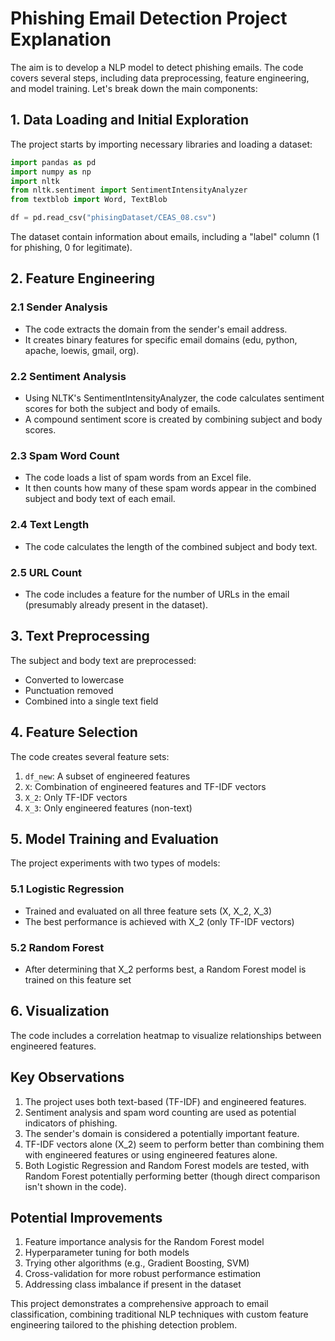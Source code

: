 # Phishing Email Detection Project Explanation

The aim is to develop a NLP model to detect phishing emails. The code covers several steps, including data preprocessing, feature engineering, and model training. Let's break down the main components:

## 1. Data Loading and Initial Exploration

The project starts by importing necessary libraries and loading a dataset:

```python
import pandas as pd
import numpy as np
import nltk
from nltk.sentiment import SentimentIntensityAnalyzer
from textblob import Word, TextBlob

df = pd.read_csv("phisingDataset/CEAS_08.csv")
```

The dataset contain information about emails, including a "label" column (1 for phishing, 0 for legitimate).

## 2. Feature Engineering

### 2.1 Sender Analysis
- The code extracts the domain from the sender's email address.
- It creates binary features for specific email domains (edu, python, apache, loewis, gmail, org).

### 2.2 Sentiment Analysis
- Using NLTK's SentimentIntensityAnalyzer, the code calculates sentiment scores for both the subject and body of emails.
- A compound sentiment score is created by combining subject and body scores.

### 2.3 Spam Word Count
- The code loads a list of spam words from an Excel file.
- It then counts how many of these spam words appear in the combined subject and body text of each email.

### 2.4 Text Length
- The code calculates the length of the combined subject and body text.

### 2.5 URL Count
- The code includes a feature for the number of URLs in the email (presumably already present in the dataset).

## 3. Text Preprocessing

The subject and body text are preprocessed:
- Converted to lowercase
- Punctuation removed
- Combined into a single text field

## 4. Feature Selection

The code creates several feature sets:
1. `df_new`: A subset of engineered features
2. `X`: Combination of engineered features and TF-IDF vectors
3. `X_2`: Only TF-IDF vectors
4. `X_3`: Only engineered features (non-text)

## 5. Model Training and Evaluation

The project experiments with two types of models:

### 5.1 Logistic Regression
- Trained and evaluated on all three feature sets (X, X_2, X_3)
- The best performance is achieved with X_2 (only TF-IDF vectors)

### 5.2 Random Forest
- After determining that X_2 performs best, a Random Forest model is trained on this feature set

## 6. Visualization

The code includes a correlation heatmap to visualize relationships between engineered features.

## Key Observations

1. The project uses both text-based (TF-IDF) and engineered features.
2. Sentiment analysis and spam word counting are used as potential indicators of phishing.
3. The sender's domain is considered a potentially important feature.
4. TF-IDF vectors alone (X_2) seem to perform better than combining them with engineered features or using engineered features alone.
5. Both Logistic Regression and Random Forest models are tested, with Random Forest potentially performing better (though direct comparison isn't shown in the code).

## Potential Improvements

1. Feature importance analysis for the Random Forest model
2. Hyperparameter tuning for both models
3. Trying other algorithms (e.g., Gradient Boosting, SVM)
4. Cross-validation for more robust performance estimation
5. Addressing class imbalance if present in the dataset

This project demonstrates a comprehensive approach to email classification, combining traditional NLP techniques with custom feature engineering tailored to the phishing detection problem.
